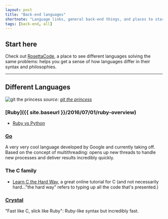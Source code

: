 ```yaml
---
layout: post
title: "Back-end languages"
shortnote: "Language links, general back-end things, and places to start getting a sense of back-end computing."
tags: [back-end, all]
---
```


## Start here
Check out [RosettaCode](http://rosettacode.org/wiki/Rosetta_Code), a place to see different languages solving the same problems: helps you get a sense of how languages differ in their syntax and philosophies.

<hr>

## Different Languages

![git the princess](https://assets.toggl.com/images/toggl-how-to-save-the-princess-in-8-programming-languages.jpg)
*source: [git the princess](https://toggl.com/programming-princess)*

### [Ruby]({{ site.baseurl }}/2016/07/01/ruby-overview)
* [Ruby vs Python](https://hackernoon.com/ruby-vs-python-the-definitive-faq-5cb0046292be#.f3lu2q7a7)

### [Go](https://golang.org/doc/)
A very very cool language developed by Google and currently taking off. Based on the concept of multithreading: opens up new threads to handle new processes and deliver results incredibly quickly.

### The C family
* [Learn C the Hard Way](http://c.learncodethehardway.org/book/), a great online tutorial for C (and not necessarily hard..."the hard way" refers to typing up all the code that's presented.)

### [Crystal](https://crystal-lang.org/)
"Fast like C, slick like Ruby": Ruby-like syntax but incredibly fast.
